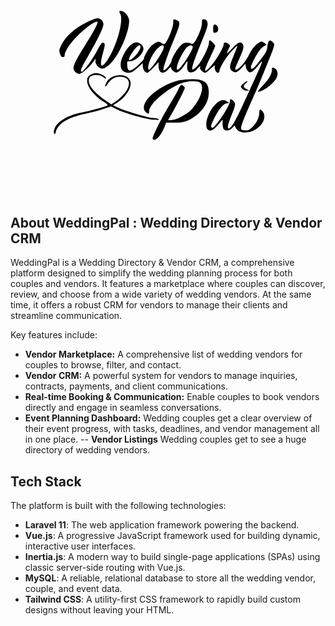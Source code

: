 <p align="center"><a href="https://example.com" target="_blank"><svg class="logo-svg w-full h-full"
                     version="1.0"
                     viewBox="0 0 300.000000 214.000000"
                     preserveAspectRatio="xMidYMid meet"
                     id="svg18"
                     sodipodi:docname="WeddingPalLogo.svg"
                     xmlns:inkscape="http://www.inkscape.org/namespaces/inkscape"
                     xmlns:sodipodi="http://sodipodi.sourceforge.net/DTD/sodipodi-0.dtd"
                     xmlns="http://www.w3.org/2000/svg"
                     xmlns:svg="http://www.w3.org/2000/svg">
                    <defs
                        id="defs22"/>
                    <sodipodi:namedview
                        id="namedview20"
                        pagecolor="#ffffff"
                        bordercolor="#000000"
                        borderopacity="0.25"
                        inkscape:showpageshadow="2"
                        inkscape:pageopacity="0.0"
                        inkscape:pagecheckerboard="0"
                        inkscape:deskcolor="#d1d1d1"
                        inkscape:document-units="pt"/>
                    <g
                        transform="translate(0.000000,214.000000) scale(0.100000,-0.100000)"
                        fill="#000000"
                        stroke="none"
                        id="g16">
                        <path
                            d="M1046 1740 c33 -64 -35 -306 -122 -437 -62 -95 -81 -62 -42 72 16 55 19 78 11 86 -17 17 -29 4 -73 -79 -41 -78 -124 -192 -141 -192 -21 0 -5 39 62 153 75 127 133 243 143 289 8 34 -22 68 -58 68 -13 0 -64 -20 -112 -45 -104 -52 -191 -131 -229 -209 -22 -45 -24 -56 -14 -84 6 -18 15 -32 20 -32 5 0 12 0 17 0 4 0 7 8 8 18 2 41 62 127 140 202 77 74 159 129 172 115 9 -9 -39 -100 -118 -224 -79 -123 -109 -185 -110 -217 0 -26 30 -54 58 -54 22 0 103 72 134 120 l17 25 0 -27 c1 -33 36 -68 68 -68 15 0 44 19 74 47 82 77 179 297 179 408 0 42 -44 95 -78 95 -19 0 -20 -2 -6 -30z"
                            id="path2"/>
                        <path
                            d="M1550 1655 c0 -37 -41 -147 -69 -184 -17 -23 -19 -23 -44 -7 -23 16 -28 16 -54 3 -15 -8 -38 -26 -49 -39 -25 -26 -64 -97 -64 -115 0 -6 -26 -34 -57 -63 -72 -63 -97 -64 -101 -2 -3 40 -2 42 25 42 47 0 111 54 128 108 10 32 -28 72 -68 72 -36 0 -86 -49 -121 -119 -50 -98 -29 -171 48 -171 26 0 45 10 85 46 l51 46 0 -30 c0 -31 22 -62 43 -62 6 0 33 23 59 51 l48 51 0 -32 c0 -74 42 -91 91 -38 21 24 29 28 29 15 0 -9 11 -24 25 -33 23 -15 27 -15 50 0 14 9 36 34 50 56 14 22 27 40 29 40 2 0 2 -17 -1 -37 -6 -51 13 -77 50 -67 16 3 35 17 44 30 14 22 41 36 28 14 -7 -12 30 -50 49 -50 7 0 33 19 56 43 24 23 40 34 37 24 -9 -24 9 -67 28 -67 8 0 15 7 15 15 0 31 61 131 115 190 30 33 55 55 55 49 0 -6 -16 -47 -35 -91 -42 -97 -44 -127 -11 -148 30 -20 49 -11 95 40 30 34 31 35 31 11 0 -13 8 -34 18 -46 23 -29 46 -18 98 45 66 81 68 87 -149 -384 -67 -146 -107 -211 -128 -211 -17 0 -9 42 26 126 40 96 42 114 17 137 -24 22 -32 21 -32 -2 0 -47 -149 -269 -171 -255 -15 9 -10 29 26 100 40 81 87 134 118 134 21 1 22 1 3 15 -33 25 -70 18 -110 -21 -91 -88 -125 -254 -52 -254 17 0 38 16 70 52 l46 53 0 -41 c0 -22 5 -45 12 -52 19 -19 54 -14 79 12 l23 24 11 -21 c24 -49 101 -60 172 -26 81 39 123 121 89 174 -20 31 -36 32 -36 3 0 -48 -22 -100 -60 -139 -34 -35 -43 -40 -77 -37 -34 3 -38 6 -36 30 1 15 25 80 53 145 105 237 123 280 167 388 106 260 104 254 82 276 -33 33 -45 21 -54 -53 -5 -35 -19 -59 -88 -145 -46 -57 -67 -70 -67 -40 0 22 56 131 85 165 16 19 38 37 49 41 19 8 19 9 -7 26 -26 17 -28 17 -54 -1 -40 -25 -59 -51 -98 -125 -41 -80 -125 -160 -125 -119 0 5 16 45 36 87 43 93 51 128 34 148 -21 26 -42 17 -97 -41 -29 -31 -53 -53 -53 -50 0 3 8 22 17 42 17 35 17 36 -2 50 -26 19 -45 18 -45 -5 0 -29 -70 -148 -118 -203 -77 -85 -78 -62 -6 88 24 50 44 96 44 101 0 11 -42 53 -53 53 -4 0 -7 -11 -7 -24 0 -38 -69 -178 -108 -218 -80 -84 -70 -37 57 274 17 42 34 91 37 108 7 34 -9 60 -36 60 -14 0 -17 -8 -17 -37 2 -53 -70 -206 -92 -197 -36 15 -64 16 -88 3 -33 -17 -100 -120 -109 -164 -6 -34 -68 -104 -77 -88 -7 11 44 159 107 308 53 128 56 152 20 165 -35 14 -34 14 -34 -25z m-320 -255 c-15 -37 -76 -100 -96 -100 -19 0 14 65 58 115 37 43 58 34 38 -15z m230 23 c0 -35 -119 -213 -142 -213 -15 0 -4 62 21 113 43 88 121 153 121 100z m275 7 c13 -21 -117 -220 -143 -220 -28 0 19 123 75 198 24 32 56 42 68 22z"
                            id="path4"/>
                        <path
                            d="M1930 1599 c0 -36 2 -40 23 -37 39 5 31 78 -9 78 -10 0 -14 -13 -14 -41z"
                            id="path6"/>
                        <path
                            d="M2490 1210 c0 -41 -32 -96 -88 -152 -31 -32 -51 -58 -44 -58 49 0 155 82 178 137 16 36 6 76 -21 87 -24 9 -25 8 -25 -14z"
                            id="path8"/>
                        <path
                            d="M763 1161 c-28 -18 -33 -27 -33 -59 0 -59 74 -150 168 -205 18 -11 30 -23 25 -28 -10 -9 -165 -52 -243 -67 -129 -24 -232 -84 -260 -152 -7 -16 -9 -38 -5 -47 6 -14 9 -11 17 17 21 79 119 137 283 171 51 10 126 30 167 44 l75 25 59 -29 c76 -37 270 -92 348 -98 45 -3 57 -2 46 6 -8 6 -31 11 -51 11 -41 0 -247 61 -328 96 l-54 24 44 29 c83 53 140 151 119 206 -28 75 -173 70 -220 -7 -27 -45 -25 -69 3 -28 33 50 70 73 116 73 137 0 112 -134 -46 -242 l-33 -22 -57 39 c-117 80 -178 165 -152 213 19 36 102 37 141 2 10 -9 18 -11 18 -5 0 17 -43 42 -81 48 -24 3 -44 -1 -66 -15z"
                            id="path10"/>
                        <path
                            d="M1590 1104 c-203 -54 -379 -227 -302 -297 24 -22 32 -21 32 3 0 65 121 180 270 255 68 35 183 46 215 22 46 -35 9 -154 -77 -252 -45 -50 -146 -105 -195 -105 l-33 0 23 38 c39 62 137 254 137 268 0 7 -9 18 -19 24 -17 9 -23 4 -45 -43 -14 -28 -51 -92 -81 -142 -74 -119 -169 -311 -161 -324 20 -32 75 24 112 112 l17 42 81 0 c66 0 91 5 136 26 102 48 179 146 187 238 10 112 -33 151 -162 150 -44 0 -105 -7 -135 -15z"
                            id="path12"/>
                        <path
                            d="M2214 1074 c-25 -24 -25 -26 -8 -45 9 -10 29 -19 43 -19 l26 1 -27 15 c-34 18 -35 30 -5 55 12 10 16 18 9 19 -7 0 -24 -12 -38 -26z"
                            id="path14"/>
                    </g>
                </svg></a></p>

## About WeddingPal : Wedding Directory & Vendor CRM

WeddingPal is a Wedding Directory & Vendor CRM, a comprehensive platform designed to simplify the wedding planning process for both couples and vendors. It features a marketplace where couples can discover, review, and choose from a wide variety of wedding vendors. At the same time, it offers a robust CRM for vendors to manage their clients and streamline communication.

Key features include:

- **Vendor Marketplace:** A comprehensive list of wedding vendors for couples to browse, filter, and contact.
- **Vendor CRM:** A powerful system for vendors to manage inquiries, contracts, payments, and client communications.
- **Real-time Booking & Communication:** Enable couples to book vendors directly and engage in seamless conversations.
- **Event Planning Dashboard:** Wedding couples get a clear overview of their event progress, with tasks, deadlines, and vendor management all in one place.
-- **Vendor Listings** Wedding couples get to see a huge directory of wedding vendors.

## Tech Stack

The platform is built with the following technologies:

- **Laravel 11**: The web application framework powering the backend.
- **Vue.js**: A progressive JavaScript framework used for building dynamic, interactive user interfaces.
- **Inertia.js**: A modern way to build single-page applications (SPAs) using classic server-side routing with Vue.js.
- **MySQL**: A reliable, relational database to store all the wedding vendor, couple, and event data.
- **Tailwind CSS**: A utility-first CSS framework to rapidly build custom designs without leaving your HTML.



